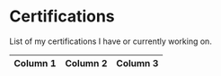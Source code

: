 # Certifications 

List of my certifications I have or currently working on.

| Column 1 | Column 2 | Column 3 |
|----------|----------|----------|

